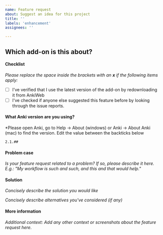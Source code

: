 ```yaml
---
name: Feature request
about: Suggest an idea for this project
title: ''
labels: 'enhancement'
assignees: ''

---
```


## Which add-on is this about?


#### Checklist

*Please replace the space inside the brackets with an **x** if the following items apply:*

 - [ ] I've verified that I use the latest version of the add-on by redownloading it from AnkiWeb
 - [ ] I've checked if anyone else suggested this feature before by looking through the issue reports.

#### What Anki version are you using?

*Please open Anki, go to Help → About (windows) or Anki → About Anki (mac) to find the version. Edit the value between the backticks below

```
2.1.##
```

#### Problem case

*Is your feature request related to a problem? If so, please describe it here.  E.g.: "My workflow is such and such, and this and that would help."* 



#### Solution

*Concisely describe the solution you would like*


*Concisely describe alternatives you've considered (if any)*



#### More information

*Additional context: Add any other context or screenshots about the feature request here.*
